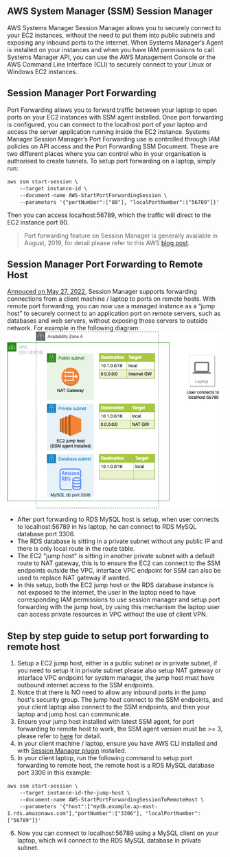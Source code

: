 ## AWS System Manager (SSM) Session Manager
AWS Systems Manager Session Manager allows you to securely connect to your EC2 instances, without the need to put them into public subnets and exposing any inbound ports to the internet. When Systems Manager‘s Agent is installed on your instances and when you have IAM permissions to call Systems Manager API, you can use the AWS Management Console or the AWS Command Line Interface (CLI) to securely connect to your Linux or Windows EC2 instances.

## Session Manager Port Forwarding
Port Forwarding allows you to forward traffic between your laptop to open ports on your EC2 instances with SSM agent installed. Once port forwarding is configured, you can connect to the localhost port of your laptop and access the server application running inside the EC2 instance. Systems Manager Session Manager’s Port Forwarding use is controlled through IAM policies on API access and the Port Forwarding SSM Document. These are two different places where you can control who in your organisation is authorised to create tunnels. To setup port forwarding on a laptop, simply run:
```
aws ssm start-session \
    --target instance-id \
    --document-name AWS-StartPortForwardingSession \
    --parameters '{"portNumber":["80"], "localPortNumber":["56789"]}'
```
Then you can access localhost:56789, which the traffic will direct to the EC2 instance port 80.
> Port forwarding feature on Session Manager is generally available in August, 2019, for detail please refer to this AWS [blog post](https://aws.amazon.com/blogs/aws/new-port-forwarding-using-aws-system-manager-sessions-manager/).

## Session Manager Port Forwarding to Remote Host
[Annouced on May 27, 2022](https://aws.amazon.com/about-aws/whats-new/2022/05/aws-systems-manager-support-port-forwarding-remote-hosts-using-session-manager/), Session Manager supports forwarding connections from a client machine / laptop to ports on remote hosts. With remote port forwarding, you can now use a managed instance as a “jump host” to securely connect to an application port on remote servers, such as databases and web servers, without exposing those servers to outside network. For example in the following diagram:
![](diagram/ssm-port-forward-diagram.drawio.png)

- After port forwarding to RDS MySQL host is setup, when user connects to localhost:56789 in his laptop, he can connect to RDS MySQL database port 3306.
- The RDS database is sitting in a private subnet without any public IP and there is only local route in the route table.
- The EC2 "jump host" is sitting in another private subnet with a default route to NAT gateway, this is to ensure the EC2 can connect to the SSM endpoints outside the VPC, interface VPC endpoint for SSM can also be used to replace NAT gateway if wanted.
- In this setup, both the EC2 jump host or the RDS database instance is not exposed to the internet, the user in the laptop need to have corresponding IAM permissions to use session manager and setup port forwarding with the jump host, by using this mechanism the laptop user can access private resources in VPC without the use of client VPN.

## Step by step guide to setup port forwarding to remote host
1. Setup a EC2 jump host, either in a public subnet or in private subnet, if you need to setup it in private subnet please also setup NAT gateway or interface VPC endpoint for system manager, the jump host must have outbound internet access to the SSM endpoints.
2. Notce that there is NO need to allow any inbound ports in the jump host's security group. The jump host connect to the SSM endpoints, and your client laptop also connect to the SSM endpoints, and then your laptop and jump host can communicate.
3. Ensure your jump host installed with latest SSM agent, for port forwarding to remote host to work, the SSM agent version must be >= 3, please refer to [here](https://docs.aws.amazon.com/systems-manager/latest/userguide/ssm-agent-v3.html) for detail.
4. In your client machine / laptop, ensure you have AWS CLI installed and with [Session Manager plugin](https://docs.aws.amazon.com/systems-manager/latest/userguide/session-manager-working-with-install-plugin.html#install-plugin-verify) installed.
5. In your client laptop, run the following command to setup port forwarding to remote host, the remote host is a RDS MySQL database port 3306 in this example:
```
aws ssm start-session \
    --target instance-id-the-jump-host \
    --document-name AWS-StartPortForwardingSessionToRemoteHost \
    --parameters '{"host":["mydb.example.ap-east-1.rds.amazonaws.com"],"portNumber":["3306"], "localPortNumber":["56789"]}'
```
6. Now you can connect to localhost:56789 using a MySQL client on your laptop, which will connect to the RDS MySQL database in private subnet.
